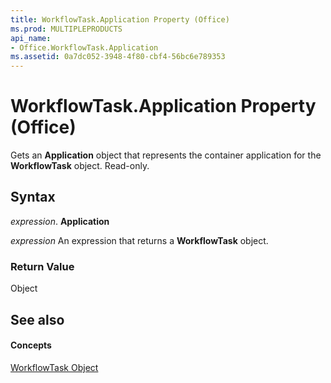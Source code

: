 ```yaml
---
title: WorkflowTask.Application Property (Office)
ms.prod: MULTIPLEPRODUCTS
api_name:
- Office.WorkflowTask.Application
ms.assetid: 0a7dc052-3948-4f80-cbf4-56bc6e789353
---
```



# WorkflowTask.Application Property (Office)

Gets an  **Application** object that represents the container application for the **WorkflowTask** object. Read-only.


## Syntax

 _expression_. **Application**

 _expression_ An expression that returns a **WorkflowTask** object.


### Return Value

Object


## See also


#### Concepts


[WorkflowTask Object](workflowtask-object-office.md)

